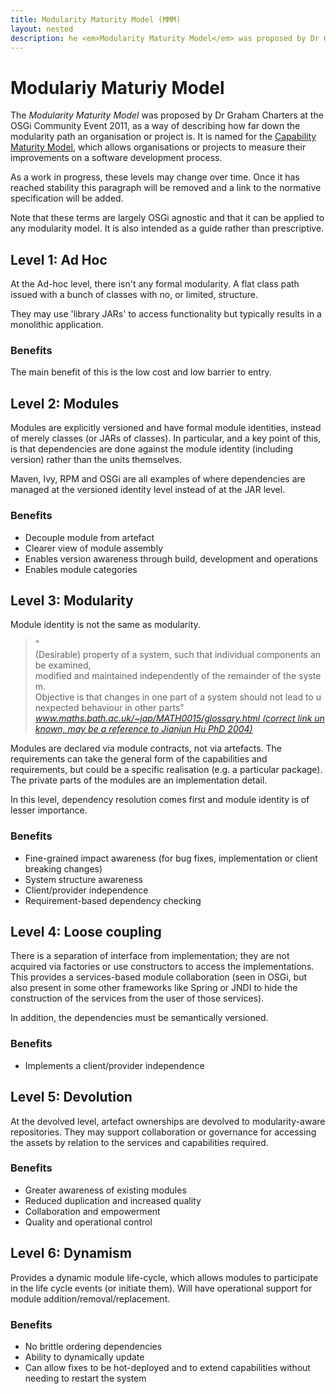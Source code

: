 ```yaml
---
title: Modularity Maturity Model (MMM)
layout: nested
description: he <em>Modularity Maturity Model</em> was proposed by Dr Graham Charters at the OSGi Community Event 2011, as a way of describing how far down the modularity path an organisation or project is.
---
```

# Modulariy Maturiy Model 

The <em>Modularity Maturity Model</em> was proposed by Dr Graham
Charters at the OSGi Community Event 2011, as a way of describing how
far down the modularity path an organisation or project is. It is named
for the [Capability Maturity
Model](http://en.wikipedia.org/wiki/Capability_Maturity_Model), which
allows organisations or projects to measure their improvements on a
software development process.

As a work in progress, these levels may change over time. Once it has
reached stability this paragraph will be removed and a link to the
normative specification will be added.

Note that these terms are largely OSGi agnostic and that it can be
applied to any modularity model. It is also intended as a guide rather
than prescriptive.

Level 1: Ad Hoc
---------------

At the Ad-hoc level, there isn't any formal modularity. A flat class
path issued with a bunch of classes with no, or limited, structure.

They may use 'library JARs' to access functionality but typically
results in a monolithic application.

### Benefits

The main benefit of this is the low cost and low barrier to entry.

Level 2: Modules
----------------

Modules are explicitly versioned and have formal module identities,
instead of merely classes (or JARs of classes). In particular, and a key
point of this, is that dependencies are done against the module identity
(including version) rather than the units themselves.

Maven, Ivy, RPM and OSGi are all examples of where dependencies are
managed at the versioned identity level instead of at the JAR level.

### Benefits

-   Decouple module from artefact
-   Clearer view of module assembly
-   Enables version awareness through build, development and operations
-   Enables module categories

Level 3: Modularity
-------------------

Module identity is not the same as modularity.

>"(Desirable) property of a system, such that individual components an be examined,  
>modified and maintained independently of the remainder of the system.   
>Objective is that changes in one part of a system should not lead to unexpected behaviour in other parts"   
> *www.maths.bath.ac.uk/~jap/MATH0015/glossary.html (correct link unknown, may be a reference to Jianjun Hu PhD 2004)*

Modules are declared via module contracts, not via artefacts. The
requirements can take the general form of the capabilities and
requirements, but could be a specific realisation (e.g. a particular
package). The private parts of the modules are an implementation detail.

In this level, dependency resolution comes first and module identity is
of lesser importance.

### Benefits

-   Fine-grained impact awareness (for bug fixes, implementation or
    client breaking changes)
-   System structure awareness
-   Client/provider independence
-   Requirement-based dependency checking

Level 4: Loose coupling
-----------------------

There is a separation of interface from implementation; they are not
acquired via factories or use constructors to access the
implementations. This provides a services-based module collaboration
(seen in OSGi, but also present in some other frameworks like Spring or
JNDI to hide the construction of the services from the user of those
services).

In addition, the dependencies must be semantically versioned.

### Benefits

-   Implements a client/provider independence

Level 5: Devolution
-------------------

At the devolved level, artefact ownerships are devolved to
modularity-aware repositories. They may support collaboration or
governance for accessing the assets by relation to the services and
capabilities required.

### Benefits

-   Greater awareness of existing modules
-   Reduced duplication and increased quality
-   Collaboration and empowerment
-   Quality and operational control

Level 6: Dynamism
-----------------

Provides a dynamic module life-cycle, which allows modules to
participate in the life cycle events (or initiate them). Will have
operational support for module addition/removal/replacement.

### Benefits

-   No brittle ordering dependencies
-   Ability to dynamically update
-   Can allow fixes to be hot-deployed and to extend capabilities
    without needing to restart the system

